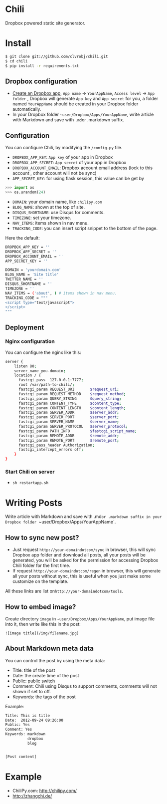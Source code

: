 Chili
=====
Dropbox powered static site generator.

# Install
```bash
$ git clone git://github.com/clvrobj/chili.git
$ cd chili
$ pip install -r requirements.txt
```

## Dropbox configuration
* [Create an Dropbox app](https://www.dropbox.com/developers/apps), `App name` → `YourAppName`, `Access level` → `App folder` , Dropbox will generate `App key` and `App secret` for you, a folder named `YourAppName` should be created in your Dropbox folder automatically.
* In your Dropbox folder `~user/Dropbox/Apps/YourAppName`, write article with Markdown and save with `.md`or .markdown suffix.

## Configuration
You can configure Chili, by modifying the `/config.py` file.

* `DROPBOX_APP_KEY`: `App key` of your app in Dropbox
* `DROPBOX_APP_SECRET`: `App secret` of your app in Dropbox
* `DROPBOX_ACCOUNT_EMAIL`: Dropbox account email address (lock to this account , other account will not be sync)
* `APP_SECRET_KEY`: for using flask session, this value can be get by

``` python
>>> import os
>>> os.urandom(24)
```

* `DOMAIN`: your domain name, like `chilipy.com`
* `BLOG_NAME`: shown at the top of site.
* `DISQUS_SHORTNAME`: use Disqus for comments.
* `TIMEZONE`: set your timezone.
* `NAV_ITEMS`: items shown in nav menu.
* `TRACKING_CODE`: you can insert script snippet to the bottom of the page.

Here the default:

``` bash
DROPBOX_APP_KEY = ''
DROPBOX_APP_SECRET = ''
DROPBOX_ACCOUNT_EMAIL = ''
APP_SECRET_KEY = ''

DOMAIN = 'yourdomain.com'
BLOG_NAME = 'Site title'
TWITTER_NAME = ''
DISQUS_SHORTNAME = ''
TIMEZONE = ''
NAV_ITEMS = ('about', ) # items shown in nav menu. 
TRACKING_CODE = """
<script type="text/javascript">
</script>
"""
```

## Deployment
### Nginx configuration
You can configure the nginx like this:

``` bash
server {
    listen 80;
    server_name you-domain;
    location / {
      fastcgi_pass  127.0.0.1:7777;
      root /var/path-to-chili/;
      fastcgi_param REQUEST_URI       $request_uri;
      fastcgi_param REQUEST_METHOD    $request_method;
      fastcgi_param QUERY_STRING      $query_string;
      fastcgi_param CONTENT_TYPE      $content_type;
      fastcgi_param CONTENT_LENGTH    $content_length;
      fastcgi_param SERVER_ADDR       $server_addr;
      fastcgi_param SERVER_PORT       $server_port;
      fastcgi_param SERVER_NAME       $server_name;
      fastcgi_param SERVER_PROTOCOL   $server_protocol;
      fastcgi_param PATH_INFO         $fastcgi_script_name;
      fastcgi_param REMOTE_ADDR       $remote_addr;
      fastcgi_param REMOTE_PORT       $remote_port;
      fastcgi_pass_header Authorization;
      fastcgi_intercept_errors off;
    }
}
```


### Start Chili on server
* `sh restartapp.sh`

# Writing Posts
Write article with Markdown and save with .md`or .markdown suffix in your Dropbox folder `~user/Dropbox/Apps/YourAppName`.

## How to sync new post?
* Just request `http://your-domaindotcom/sync` in browser,  this will sync Dropbox app folder and download all posts, all your posts will be generated,  you will be asked for the permission for accessing Dropbox Chili folder for the first time.
* If request `http://your-domaindotcom/regen` in browser, this will generate all your posts without sync, this is useful when you just make some customize on the template.

All these links are list on`http://your-domaindotcom/tools`.

## How to embed image?
Create directory `image` in `~user/Dropbox/Apps/YourAppName`, put image file into it, then write like this in the post:

`![image title](/img/filename.jpg)`

## About Markdown meta data
You can control the post by using the meta data:

* Title: title of the post
* Date: the create time of the post
* Public: public switch
* Comment: Chili using Disqus to support comments, comments will not shown if set to off.
* Keywords: the tags of the post

Example:

``` bash
Title: This is title
Date:  2012-09-24 09:26:00
Public: Yes
Comment: Yes
Keywords: markdown
          dropbox
          blog


[Post content]
```

# Example
* ChiliPy.com: <http://chilipy.com/>
* <http://zhangchi.de/>
